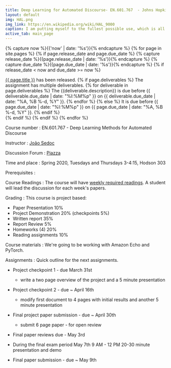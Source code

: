 ```yaml
---
title: Deep Learning for Automated Discourse- EN.601.767  - Johns Hopkins University
layout: default
img: HAL.png
img_link: https://en.wikipedia.org/wiki/HAL_9000
caption: I am putting myself to the fullest possible use, which is all I think that any conscious entity can ever hope to do. 
active_tab: main_page 
---
```



<!-- Display an alert about upcoming homework assignments -->
{% capture now %}{{'now' | date: '%s'}}{% endcapture %}
{% for page in site.pages %}
{% if page.release_date and page.due_date %}
{% capture release_date %}{{page.release_date | date: '%s'}}{% endcapture %}
{% capture due_date %}{{page.due_date | date: '%s'}}{% endcapture %}
{% if release_date < now and due_date >= now %}
<div class="alert alert-info">
<a href="{{page.url}}">{{ page.title }}</a> has been released.  
{% if page.deliverables %}
The assignment has multiple deliverables.
{% for deliverable in page.deliverables %}
The {{deliverable.description}} is due before {{ deliverable.due_date | date: "%I:%M%p" }} on {{ deliverable.due_date | date: "%A, %B %-d, %Y" }}.  
{% endfor %}
{% else %}
It is due before {{ page.due_date | date: "%I:%M%p" }} on {{ page.due_date | date: "%A, %B %-d, %Y" }}.
{% endif %}
</div>
{% endif %}
{% endif %}
{% endfor %}
<!-- End alert for upcoming homework assignments -->


Course number
: EN.601.767 - Deep Learning Methods for Automated Discourse

Instructor
: [João Sedoc](https://sites.google.com/site/jsedoc/)

Discussion Forum
: [Piazza](https://piazza.com/class/k541crp27qs4my)

Time and place
: Spring 2020, Tuesdays and Thursdays 3-4:15,  Hodson 303

Prerequisites
: 

Course Readings
: The course will have [weekly required readings](readings.html).  A student will lead the discussion for each week's papers.

Grading
: This course is project based:

* Paper Presentation 10% 
* Project Demonstration 20% (checkpoints 5%)
* Written report 35%
* Report Review 5%
* Homeworks (4) 20% 
* Reading assignments 10%

Course materials
: We're going to be working with Amazon Echo and PyTorch.

Assignments
: Quick outline for the next assignments.

* Project checkpoint 1 - due March 31st
  * write a two page overview of the project and a 5 minute presentation

* Project checkpoint 2 - due ~ April 16th
   * modify first document to 4 pages with initial results and another 5 minute presentation

* Final project paper submission - due ~ April 30th 
   * submit 6 page paper - for open review

* Final paper reviews due - May 3rd

* During the final exam period May 7th 9 AM - 12 PM  20-30 minute presentation and demo

* Final paper submission - due ~ May 9th

